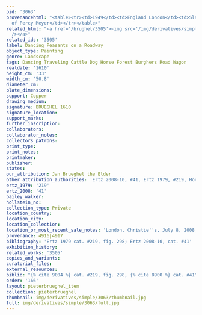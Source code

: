 ```yaml
---
pid: '3063'
provenancehtml: "<table><tr><td>1949</td><td>England London</td><td>Slatter Gallery</td></tr><tr><td></td><td>England</td><td>Collection
  of Percy Meyer</td></tr></table>"
related_html: "<a href='/brughel/3505'><img src='/img/derivatives/simple/3505/thumbnail.jpg'
  /></a>"
related_ids: '3505'
label: Dancing Peasants on a Roadway
object_type: Painting
genre: Landscape
tags: Dancing Traveling Cattle Dog Horse Forest Burghers Road Wagon
realdate: '1610'
height_cm: '33'
width_cm: '50.8'
diameter_cm:
plate_dimensions:
support: Copper
drawing_medium:
signature: BRUEGHEL 1610
signature_location:
support_marks:
further_inscription:
collaborators:
collaborator_notes:
collectors_patrons:
print_type:
print_notes:
printmaker:
publisher:
states:
our_attribution: Jan Brueghel the Elder
other_attribution_authorities: 'Ertz 2008-10, #41, Ertz 1979, #219, Honig database'
ertz_1979: '219'
ertz_2008: '41'
bailey_walker:
hollstein_no:
collection_type: Private
location_country:
location_city:
location_collection:
location_or_most_recent_sale_notes: 'London, Christie''s, July 8, 2008, inv. #29'
provenance: 4916|4917
bibliography: 'Ertz 1979 cat. #219, fig. 298; Ertz 2008-10, cat. #41'
exhibition_history:
related_works: '3505'
copies_and_variants:
curatorial_files:
external_resources:
biblio: "{% cite 9004 %} cat. #219, fig. 298, {% cite 8900 %} cat. #41"
order: '166'
layout: pieterbrueghel_item
collection: pieterbrueghel
thumbnail: img/derivatives/simple/3063/thumbnail.jpg
full: img/derivatives/simple/3063/full.jpg
---
```

